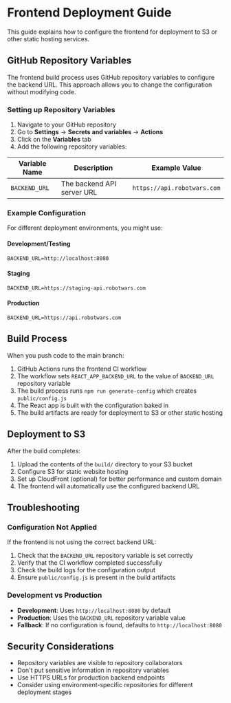 # Frontend Deployment Guide

This guide explains how to configure the frontend for deployment to S3 or other static hosting services.

## GitHub Repository Variables

The frontend build process uses GitHub repository variables to configure the backend URL. This approach allows you to change the configuration without modifying code.

### Setting up Repository Variables

1. Navigate to your GitHub repository
2. Go to **Settings** → **Secrets and variables** → **Actions**
3. Click on the **Variables** tab
4. Add the following repository variables:

| Variable Name | Description | Example Value |
|---------------|-------------|---------------|
| `BACKEND_URL` | The backend API server URL | `https://api.robotwars.com` |

### Example Configuration

For different deployment environments, you might use:

#### Development/Testing
```
BACKEND_URL=http://localhost:8080
```

#### Staging
```
BACKEND_URL=https://staging-api.robotwars.com
```

#### Production
```
BACKEND_URL=https://api.robotwars.com
```

## Build Process

When you push code to the main branch:

1. GitHub Actions runs the frontend CI workflow
2. The workflow sets `REACT_APP_BACKEND_URL` to the value of `BACKEND_URL` repository variable
3. The build process runs `npm run generate-config` which creates `public/config.js`
4. The React app is built with the configuration baked in
5. The build artifacts are ready for deployment to S3 or other static hosting

## Deployment to S3

After the build completes:

1. Upload the contents of the `build/` directory to your S3 bucket
2. Configure S3 for static website hosting
3. Set up CloudFront (optional) for better performance and custom domain
4. The frontend will automatically use the configured backend URL

## Troubleshooting

### Configuration Not Applied

If the frontend is not using the correct backend URL:

1. Check that the `BACKEND_URL` repository variable is set correctly
2. Verify that the CI workflow completed successfully
3. Check the build logs for the configuration output
4. Ensure `public/config.js` is present in the build artifacts

### Development vs Production

- **Development**: Uses `http://localhost:8080` by default
- **Production**: Uses the `BACKEND_URL` repository variable value
- **Fallback**: If no configuration is found, defaults to `http://localhost:8080`

## Security Considerations

- Repository variables are visible to repository collaborators
- Don't put sensitive information in repository variables
- Use HTTPS URLs for production backend endpoints
- Consider using environment-specific repositories for different deployment stages
